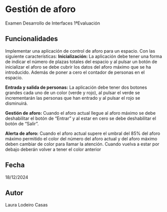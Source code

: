 # Gestión de aforo
Examen Desarrollo de Interfaces 1ªEvaluación
## Funcionalidades

Implementar una aplicación de control de aforo para un espacio. Con las siguiente características:
**Inicialización:** La aplicación debe tener una forma de indicar el número de plazas totales del espacio y al
pulsar un botón de inicializar el aforo se debe cubrir los datos del aforo máximo que se ha introducido.
Además de poner a cero el contador de personas en el espacio.

**Entrada y salida de personas:** La aplicación debe tener dos botones grandes cada uno de un color (verde
y rojo), al pulsar el verde se incrementarán las personas que han entrado y al pulsar el rojo se disminuirá.

**Gestión de aforo:** Cuando el aforo actual llegue al aforo máximo se debe deshabilitar el botón de
“Entrar” y al estar en cero se debe deshabilitar el botón de “Salir”.

**Alerta de aforo:** Cuando el aforo actual supere el umbral del 85% del aforo máximo permitido el color
del número del aforo actual y del aforo máximo deben cambiar de color para llamar la atención. Cuando
vuelva a estar por debajo deberán volver a tener el color anterior
## Fecha
18/12/2024
## Autor
Laura Lodeiro Casas
